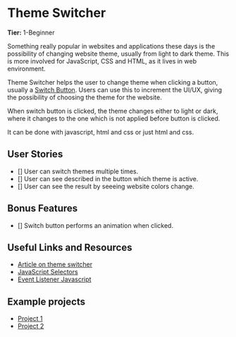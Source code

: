 # Theme Switcher

**Tier:** 1-Beginner

Something really popular in websites and applications these days is the possibility
of changing website theme, usually from light to dark theme. This is more involved for JavaScript, CSS and HTML,
as it lives in web environment.

Theme Switcher helps the user to change theme when clicking a button, usually
a [Switch Button](https://cdn.dribbble.com/users/3482593/screenshots/6844698/switch.gif). Users can use
this to increment the UI/UX, giving the possibility of choosing the theme for the website.

When switch button is clicked, the theme changes either to light or dark, where it changes to the one
which is not applied before button is clicked.

It can be done with javascript, html and css or just html and css.

## User Stories

- [] User can switch themes multiple times.
- [] User can see described in the button which theme is active.
- [] User can see the result by seeeing website colors change.

## Bonus Features

- [] Switch button performs an animation when clicked.

## Useful Links and Resources

- [Article on theme switcher](https://medium.com/@haxzie/dark-and-light-theme-switcher-using-css-variables-and-pure-javascript-zocada-dd0059d72fa2)
- [JavaScript Selectors](https://www.w3schools.com/w3js/w3js_add_class.asp)
- [Event Listener Javascript](https://developer.mozilla.org/pt-BR/docs/Web/API/EventTarget/addEventListener)

## Example projects

- [Project 1](https://codepen.io/michellebarker/pen/GzzrGJ)
- [Project 2](https://codepen.io/haxzie/pen/xxKNEGM)
